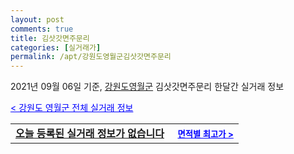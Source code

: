 ```yaml
---
layout: post
comments: true
title: 김삿갓면주문리
categories: [실거래가]
permalink: /apt/강원도영월군김삿갓면주문리
---
```


2021년 09월 06일 기준, <a href="/apt/강원도영월군">강원도영월군</a> 김삿갓면주문리 한달간 실거래 정보

<a style="color: blue;" href="/apt/강원도영월군">< 강원도 영월군 전체 실거래 정보</a>
<!---- start ---->
<table>
  <tr>
    <td colspan="4" style="font-weight: bold;"><a href="/apt/강원도영월군김삿갓면주문리{name_without_space}">오늘 등록된 실거래 정보가 없습니다</a> &nbsp;&nbsp;&nbsp; <a style="color: blue; font-size: smaller;" href="/apt/강원도영월군김삿갓면주문리{name_without_space}">면적별 최고가 ></a></td>
  </tr>
    
</table>
<!---- end ---->
    